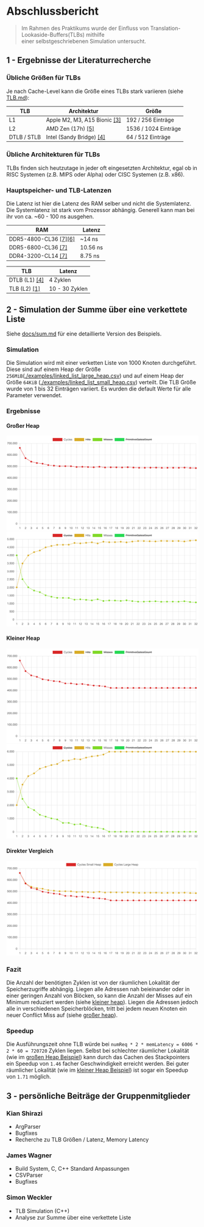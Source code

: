 # Abschlussbericht

> Im Rahmen des Praktikums wurde der Einfluss von Translation-Lookaside-Buffers(TLBs) mithilfe  
> einer selbstgeschriebenen Simulation untersucht.

## 1 - Ergebnisse der Literaturrecherche

### Übliche Größen für TLBs

Je nach Cache-Level kann die Größe eines TLBs stark variieren (siehe [TLB.md](./docs/TLB.md#übliche-größe)):

| TLB         | Architektur                                                                                                    | Größe                | 
|-------------|----------------------------------------------------------------------------------------------------------------|----------------------| 
| L1          | Apple M2, M3, A15 Bionic [[3]](./docs/sources.md#3-apple-silicon-cpu-optimization-guide)                       | 192 / 256 Einträge   |
| L2          | AMD Zen (17h) [[5]](./docs/sources.md#5-amd-zen-reference)                                                     | 1536 / 1024 Einträge |
| DTLB / STLB | Intel (Sandy Bridge) [[4]](./docs/sources.md#4-intel-64-and-ia-32-architectures-optimization-reference-manual) | 64 / 512 Einträge    |

### Übliche Architekturen für TLBs

TLBs finden sich heutzutage in jeder oft eingesetzten Architektur, egal ob in RISC Systemen (z.B. MIPS oder Alpha) oder
CISC Systemen (z.B. x86).

### Hauptspeicher- und TLB-Latenzen

Die Latenz ist hier die Latenz des RAM selber und nicht die Systemlatenz. Die Systemlatenz ist stark
vom Prozessor abhängig. Generell kann man bei ihr von ca. ~60 - 100 ns ausgehen.

| RAM                                                                                                       | Latenz   |
|-----------------------------------------------------------------------------------------------------------|----------|
| DDR5-4800-CL36 [[7]](./docs/sources.md#7-ddr5-latenzen)[[6]](./docs/sources.md#6-anandtech-ddr5-ram-test) | ~14 ns   | 
| DDR5-6800-CL36 [[7]](./docs/sources.md#7-ddr5-latenzen)                                                   | 10.56 ns | 
| DDR4-3200-CL14 [[7]](./docs/sources.md#7-ddr5-latenzen)                                                   | 8.75 ns  | 

| TLB                                                                                                 | Latenz         |
|-----------------------------------------------------------------------------------------------------|----------------|
| DTLB (L1) [[4]](./docs/sources.md#4-intel-64-and-ia-32-architectures-optimization-reference-manual) | 4 Zyklen       |
| TLB (L2) [[1]](./docs/sources.md#1-computer-organization-and-design)                                | 10 - 30 Zyklen |

## 2 - Simulation der Summe über eine verkettete Liste

Siehe [docs/sum.md](./docs/sum.md) für eine detaillierte Version des Beispiels.

### Simulation

Die Simulation wird mit einer verketten Liste von 1000 Knoten durchgeführt.
Diese sind auf einem Heap der Größe
`256MiB`([./examples/linked_list_large_heap.csv](./examples/linked_list_large_heap.csv)) und auf einem Heap der
Größe `64KiB` ([./examples/linked_list_small_heap.csv](./examples/linked_list_small_heap.csv)) verteilt.
Die TLB Größe wurde von 1 bis 32 Einträgen variiert. Es wurden die default Werte für alle Parameter verwendet.

### Ergebnisse

#### Großer Heap

![Cycles](./docs/assets/linked_list_large_heap_cycles.png)
![HitMiss](./docs/assets/linked_list_large_heap_hit_miss.png)

#### Kleiner Heap

![Cycles](./docs/assets/linked_list_small_heap_cycles.png)
![HitMiss](./docs/assets/linked_list_small_heap_hit_miss.png)

#### Direkter Vergleich

![Cycles](./docs/assets/linked_list_small_large_heap_cycles.png)

### Fazit

Die Anzahl der benötigten Zyklen ist von der räumlichen Lokalität der Speicherzugriffe abhängig. Liegen alle Adressen
nah beieinander oder in einer geringen Anzahl von Blöcken, so kann die Anzahl der
Misses auf ein Minimum reduziert
werden (siehe [kleiner heap](#kleiner-heap)). Liegen die Adressen jedoch alle in verschiedenen Speicherblöcken, tritt
bei jedem neuen
Knoten
ein neuer Conflict Miss auf (siehe [großer heap](#großer-heap)).

### Speedup

Die Ausführungszeit ohne TLB würde bei `numReq * 2 * memLatency = 6006 * 2 * 60 = 720720` Zyklen liegen. Selbst bei
schlechter räumlicher
Lokalität (wie im [großen Heap Beispiel](#großer-heap)) kann durch das Cachen des
Stackpointers
ein Speedup von `1.46` facher Geschwindigkeit erreicht werden. Bei guter räumlicher Lokalität (wie
im [kleiner Heap Beispiel](#kleiner-heap))
ist sogar ein Speedup von `1.71` möglich.

## 3 - persönliche Beiträge der Gruppenmitglieder

### Kian Shirazi

- ArgParser
- Bugfixes
- Recherche zu TLB Größen / Latenz, Memory Latency

### James Wagner

- Build System, C, C++ Standard Anpassungen
- CSVParser
- Bugfixes

### Simon Weckler

- TLB Simulation (C++)
- Analyse zur Summe über eine verkettete Liste
